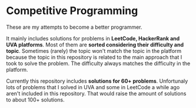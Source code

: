# Competitive Programming
These are my attempts to become a better programmer.

It mainly includes solutions for problems in **LeetCode, HackerRank and UVA platforms**. Most of them are **sorted considering their difficulty and topic**. Sometimes (rarely) the topic won't match the topic in the platform because the topic in this repository is related to the main approach that I took to solve the problem. The difficulty always matches the difficulty in the platform.

Currently this repository includes **solutions for 60+ problems**. Unfortunaly lots of problems that I solved in UVA and some in LeetCode a while ago aren't included in this repository. That would raise the amount of solutions to about 100+ solutions.
